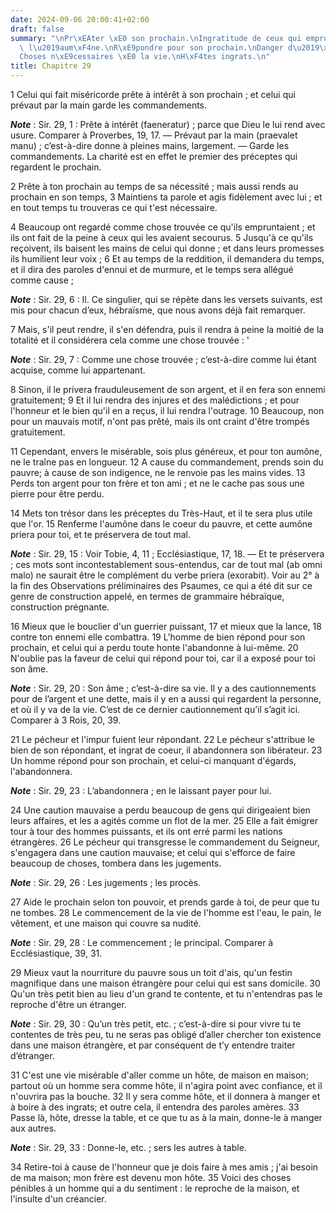 ```yaml
---
date: 2024-09-06 20:00:41+02:00
draft: false
summary: "\nPr\xEAter \xE0 son prochain.\nIngratitude de ceux qui empruntent.\nFaire\
  \ l\u2019aum\xF4ne.\nR\xE9pondre pour son prochain.\nDanger d\u2019\xEAtre caution.\n\
  Choses n\xE9cessaires \xE0 la vie.\nH\xF4tes ingrats.\n"
title: Chapitre 29
---
```





1 Celui qui fait miséricorde prête à intérêt à son prochain ; et celui qui prévaut par la main garde les commandements.

***Note*** :  Sir. 29, 1 : Prête à intérêt (faeneratur) ; parce que Dieu le lui rend avec usure. Comparer à Proverbes, 19, 17. ― Prévaut par la main (praevalet manu) ; c’est-à-dire donne à pleines mains, largement. ― Garde les commandements. La charité est en effet le premier des préceptes qui regardent le prochain.

2 Prête à ton prochain au temps de sa nécessité ; mais aussi rends au prochain en son temps, 3 Maintiens ta parole et agis fidèlement avec lui ; et en tout temps tu trouveras ce qui t'est nécessaire.


4 Beaucoup ont regardé comme chose trouvée ce qu'ils empruntaient ; et ils ont fait de la peine à ceux qui les avaient secourus. 5 Jusqu'à ce qu'ils reçoivent, ils baisent les mains de celui qui donne ; et dans leurs promesses ils humilient leur voix ; 6 Et au temps de la reddition, il demandera du temps, et il dira des paroles d'ennui et de murmure, et le temps sera allégué comme cause ;

***Note*** :  Sir. 29, 6 : Il. Ce singulier, qui se répète dans les versets suivants, est mis pour chacun d’eux, hébraïsme, que nous avons déjà fait remarquer.

7 Mais, s'il peut rendre, il s'en défendra, puis il rendra à peine la moitié de la totalité et il considérera cela comme une chose trouvée : '

***Note*** :  Sir. 29, 7 : Comme une chose trouvée ; c’est-à-dire comme lui étant acquise, comme lui appartenant.


8 Sinon, il le privera frauduleusement de son argent, et il en fera son ennemi gratuitement; 9 Et il lui rendra des injures et des malédictions ; et pour l'honneur et le bien qu'il en a reçus, il lui rendra l'outrage. 10 Beaucoup, non pour un mauvais motif, n'ont pas prêté, mais ils ont craint d'être trompés gratuitement.


11 Cependant, envers le misérable, sois plus généreux, et pour ton aumône, ne le traîne pas en longueur. 12 A cause du commandement, prends soin du pauvre; à cause de son indigence, ne le renvoie pas les mains vides. 13 Perds ton argent pour ton frère et ton ami ; et ne le cache pas sous une pierre pour être perdu.


14 Mets ton trésor dans les préceptes du Très-Haut, et il te sera plus utile que l'or. 15 Renferme l'aumône dans le coeur du pauvre, et cette aumône priera pour toi, et te préservera de tout mal.

***Note*** :  Sir. 29, 15 : Voir Tobie, 4, 11 ; Ecclésiastique, 17, 18. ― Et te préservera ; ces mots sont incontestablement sous-entendus, car de tout mal (ab omni malo) ne saurait être le complément du verbe priera (exorabit). Voir au 2° à la fin des Observations préliminaires des Psaumes, ce qui a été dit sur ce genre de construction appelé, en termes de grammaire hébraïque, construction prégnante.

16 Mieux que le bouclier d'un guerrier puissant, 17 et mieux que la lance, 18 contre ton ennemi elle combattra. 19 L'homme de bien répond pour son prochain, et celui qui a perdu toute honte l'abandonne à lui-même. 20 N'oublie pas la faveur de celui qui répond pour toi, car il a exposé pour toi son âme.

***Note*** :  Sir. 29, 20 : Son âme ; c’est-à-dire sa vie. Il y a des cautionnements pour de l’argent et une dette, mais il y en a aussi qui regardent la personne, et où il y va de la vie. C’est de ce dernier cautionnement qu’il s’agit ici. Comparer à 3 Rois, 20, 39.


21 Le pécheur et l'impur fuient leur répondant. 22 Le pécheur s'attribue le bien de son répondant, et ingrat de coeur, il abandonnera son libérateur. 23 Un homme répond pour son prochain, et celui-ci manquant d'égards, l'abandonnera.

***Note*** :  Sir. 29, 23 : L’abandonnera ; en le laissant payer pour lui.

24 Une caution mauvaise a perdu beaucoup de gens qui dirigeaient bien leurs affaires, et les a agités comme un flot de la mer. 25 Elle a fait émigrer tour à tour des hommes puissants, et ils ont erré parmi les nations étrangères. 26 Le pécheur qui transgresse le commandement du Seigneur, s'engagera dans une caution mauvaise; et celui qui s'efforce de faire beaucoup de choses, tombera dans les jugements.

***Note*** :  Sir. 29, 26 : Les jugements ; les procès.

27 Aide le prochain selon ton pouvoir, et prends garde à toi, de peur que tu ne tombes. 28 Le commencement de la vie de l'homme est l'eau, le pain, le vêtement, et une maison qui couvre sa nudité.

***Note*** :  Sir. 29, 28 : Le commencement ; le principal. Comparer à Ecclésiastique, 39, 31.

29 Mieux vaut la nourriture du pauvre sous un toit d'ais, qu'un festin magnifique dans une maison étrangère pour celui qui est sans domicile. 30 Qu'un très petit bien au lieu d'un grand te contente, et tu n'entendras pas le reproche d'être un étranger.

***Note*** :  Sir. 29, 30 : Qu’un très petit, etc. ; c’est-à-dire si pour vivre tu te contentes de très peu, tu ne seras pas obligé d’aller chercher ton existence dans une maison étrangère, et par conséquent de t’y entendre traiter d’étranger.

31 C'est une vie misérable d'aller comme un hôte, de maison en maison; partout où un homme sera comme hôte, il n'agira point avec confiance, et il n'ouvrira pas la bouche. 32 Il y sera comme hôte, et il donnera à manger et à boire à des ingrats; et outre cela, il entendra des paroles amères. 33 Passe là, hôte, dresse la table, et ce que tu as à la main, donne-le à manger aux autres.

***Note*** :  Sir. 29, 33 : Donne-le, etc. ; sers les autres à table.

34 Retire-toi à cause de l'honneur que je dois faire à mes amis ; j'ai besoin de ma maison; mon frère est devenu mon hôte. 35 Voici des choses pénibles à un homme qui a du sentiment : le reproche de la maison, et l'insulte d'un créancier.

